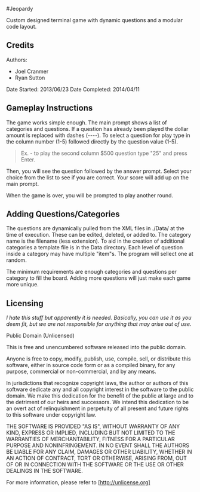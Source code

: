 #Jeopardy

Custom designed terminal game with dynamic questions and a modular code 
layout.

## Credits

Authors:
 - Joel Cranmer
 - Ryan Sutton

Date Started:	2013/06/23
Date Completed:	2014/04/11


## Gameplay Instructions

The game works simple enough. The main prompt shows a list of categories
and questions. If a question has already been played the dollar amount
is replaced with dashes (----). To select a question for play type in the
column number (1-5) followed directly by the question value (1-5). 
>  Ex. - to play the second column $500 question type "25" and press Enter.

Then, you will see the question followed by the answer prompt. Select your
choice from the list to see if you are correct. Your score will add up
on the main prompt.

When the game is over, you will be prompted to play another round.

## Adding Questions/Categories

The questions are dynamically pulled from the XML files in ./Data/ at the time
of execution. These can be edited, deleted, or added to. The category name is
the filename (less extension). To aid in the creation of additional categories
a template file is in the Data directory. Each level of question inside a
category may have multiple "item"s. The program will sellect one at random.

The minimum requirements are enough categories and questions per category to
fill the board. Adding more questions will just make each game more unique.

## Licensing

*I hate this stuff but apparently it is needed. Basically, you can use it as 
you deem fit, but we are not responsible for anything that may arise out of
use.*

Public Domain (Unlicensed)

This is free and unencumbered software released into the public domain.

Anyone is free to copy, modify, publish, use, compile, sell, or
distribute this software, either in source code form or as a compiled
binary, for any purpose, commercial or non-commercial, and by any
means.

In jurisdictions that recognize copyright laws, the author or authors
of this software dedicate any and all copyright interest in the
software to the public domain. We make this dedication for the benefit
of the public at large and to the detriment of our heirs and
successors. We intend this dedication to be an overt act of
relinquishment in perpetuity of all present and future rights to this
software under copyright law.

THE SOFTWARE IS PROVIDED "AS IS", WITHOUT WARRANTY OF ANY KIND,
EXPRESS OR IMPLIED, INCLUDING BUT NOT LIMITED TO THE WARRANTIES OF
MERCHANTABILITY, FITNESS FOR A PARTICULAR PURPOSE AND NONINFRINGEMENT.
IN NO EVENT SHALL THE AUTHORS BE LIABLE FOR ANY CLAIM, DAMAGES OR
OTHER LIABILITY, WHETHER IN AN ACTION OF CONTRACT, TORT OR OTHERWISE,
ARISING FROM, OUT OF OR IN CONNECTION WITH THE SOFTWARE OR THE USE OR
OTHER DEALINGS IN THE SOFTWARE.

For more information, please refer to [http://unlicense.org]
